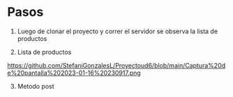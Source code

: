 # Pasos

1. Luego de clonar el proyecto y correr el servidor se observa la lista de productos


2. Lista de productos


https://github.com/StefaniGonzalesL/Proyectoud6/blob/main/Captura%20de%20pantalla%202023-01-16%20230917.png


3. Metodo post


